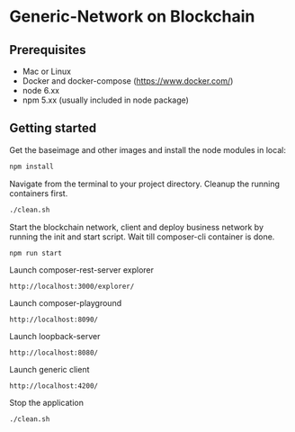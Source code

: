 # Generic-Network on Blockchain

## Prerequisites
- Mac or Linux  
- Docker and docker-compose (https://www.docker.com/)  
- node 6.xx
- npm 5.xx (usually included in node package)

## Getting started  
Get the baseimage and other images and install the node modules in local:
```bash
npm install
```
Navigate from the terminal to your project directory. Cleanup the running containers first.
```bash
./clean.sh
```
Start the blockchain network, client and deploy business network by running the init and start script. Wait till composer-cli container is done. 
```bash
npm run start
```
Launch composer-rest-server explorer
```
http://localhost:3000/explorer/
```
Launch composer-playground 
```
http://localhost:8090/
```
Launch loopback-server 
```
http://localhost:8080/
```
Launch generic client 
```
http://localhost:4200/
```
Stop the application
```bash
./clean.sh
```
